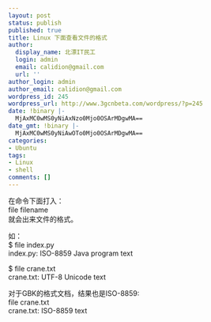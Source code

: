 ```yaml
---
layout: post
status: publish
published: true
title: Linux 下面查看文件的格式
author:
  display_name: 北漂IT民工
  login: admin
  email: calidion@gmail.com
  url: ''
author_login: admin
author_email: calidion@gmail.com
wordpress_id: 245
wordpress_url: http://www.3gcnbeta.com/wordpress/?p=245
date: !binary |-
  MjAxMC0wMS0yNiAxNzo0Mjo0OSArMDgwMA==
date_gmt: !binary |-
  MjAxMC0wMS0yNiAwOTo0Mjo0OSArMDgwMA==
categories:
- Ubuntu
tags:
- Linux
- shell
comments: []
---
```

<p>在命令下面打入：<br />
file filename<br />
就会出来文件的格式。</p>
<p>如：<br />
$ file index.py<br />
index.py: ISO-8859 Java program text</p>
<p>$ file crane.txt<br />
crane.txt: UTF-8 Unicode text</p>
<p>对于GBK的格式文档，结果也是ISO-8859:<br />
file crane.txt<br />
crane.txt: ISO-8859 text</p>
